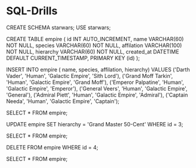 # SQL-Drills

CREATE SCHEMA starwars;
USE starwars;

CREATE TABLE empire (
	id INT AUTO_INCREMENT,
    name VARCHAR(60) NOT NULL,
    species VARCHAR(60) NOT NULL,
    affilation VARCHAR(100) NOT NULL,
    hierarchy VARCHAR(60) NOT NULL,
    created_at DATETIME DEFAULT CURRENT_TIMESTAMP,
    PRIMARY KEY (id)
);


INSERT INTO empire ( name, species, affilation, hierarchy) VALUES
('Darth Vader', 'Human', 'Galactic Empire', 'Sith Lord'),
('Grand Moff Tarkin', 'Human', 'Galactic Empire', 'Grand Moff'),
('Emperor Palpatine', 'Human', 'Galactic Empire', 'Emperor'),
('General Veers', 'Human', 'Galactic Empire', 'General'),
('Admiral Piett', 'Human', 'Galactic Empire', 'Admiral'),
('Captain Needa', 'Human', 'Galactic Empire', 'Captain');

SELECT * FROM empire;

UPDATE empire SET hierarchy = 'Grand Master 50-Cent' WHERE id = 3;

SELECT * FROM empire;

DELETE FROM empire WHERE id = 4;

SELECT * FROM empire;

